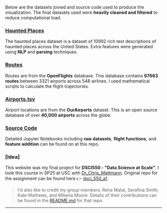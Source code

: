 Below are the datasets joined  and source code used to produce the visualization. The final datasets used were **heavily cleaned and filtered** to reduce computational load. 

### **[Haunted Places](https://www.kaggle.com/datasets/sujaykapadnis/haunted-places)**

The haunted places dataset is a dataset of 10992 rich text descriptions of haunted places across the United States. Extra features were generated using **NLP** and **parsing** techniques.

### **[Routes](https://raw.githubusercontent.com/jpatokal/openflights/master/data/routes.dat)** 

Routes are from the **OpenFlights** database. This database contains **67663 routes** between 3321 airports across 548 airlines. I used mathematical scripts to calculate the flight trajectories. 

### **[Airports.tsv](https://ourairports.com/data/)**
Airport locations are from the **OurAirports** dataset. This is an open source database of over **40,000 airports** across the globe. 

### **[Source Code](https://github.com/dgottschalk03/dsci_550_a1)**

Detailed Jupyter Notebooks including **raw datasets**, **flight functions**, and **feature addition** can be found on at this repo.

### **[Idea]**

This website was my final project for **DSCI550 - "Data Science at Scale"**. I took this course in SP25 at USC with [Dr_Chris_Mattmann](https://irds.usc.edu/faculty/mattmann/). Original repo for the assignment can be found here 👉 [dsci_550_a1](https://github.com/dgottschalk03/dsci_550_a1). 

>I'd also like to credit my group members: Reha Matai, Serafina Smith, Kate Mathews, and Mikena Moore. Details of their contributions can be found in the [README.md](https://github.com/dgottschalk03/dsci_550_a1/blob/main/README.md) for that repo.

---
